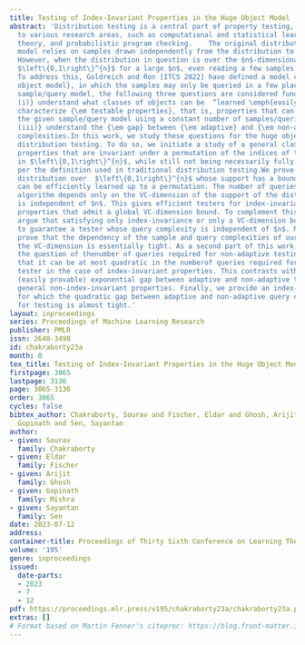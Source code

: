 ```yaml
---
title: Testing of Index-Invariant Properties in the Huge Object Model
abstract: 'Distribution testing is a central part of property testing, with applications
  to various research areas, such as computational and statistical learning, information
  theory, and probabilistic program checking.    The original distribution testing
  model relies on samples drawn independently from the distribution to be tested.
  However, when the distribution in question is over the $n$-dimensional Hamming cube
  $\left\{0,1\right\}^{n}$ for a large $n$, even reading a few samples is infeasible.
  To address this, Goldreich and Ron [ITCS 2022] have defined a model called the \emph{huge
  object model}, in which the samples may only be queried in a few places.For any
  sample/query model, the following three questions are considered fundamental: {\bf
  (i)} understand what classes of objects can be  “learned \emph{easily}", {\bf (ii)}
  characterize {\em testable properties}, that is, properties that can be tested in
  the given sample/query model using a constant number of samples/queries, and {\bf
  (iii)} understand the {\em gap} between {\em adaptive} and {\em non-adaptive} query/sample
  complexities.In this work, we study these questions for the huge object model for
  distribution testing. To do so, we initiate a study of a general class of distribution
  properties that are invariant under a permutation of the indices of the vectors
  in $\left\{0,1\right\}^{n}$, while still not being necessarily fully symmetric as
  per the definition used in traditional distribution testing.We prove that every
  distribution over  $\left\{0,1\right\}^{n}$ whose support has a bounded VC-dimension
  can be efficiently learned up to a permutation. The number of queries made by the
  algorithm depends only on the VC-dimension of the support of the distribution and
  is independent of $n$. This gives efficient testers for index-invariant distribution
  properties that admit a global VC-dimension bound. To complement this result, we
  argue that satisfying only index-invariance or only a VC-dimension bound is insufficient
  to guarantee a tester whose query complexity is independent of $n$. Moreover, we
  prove that the dependency of the sample and query complexities of our tester on
  the VC-dimension is essentially tight. As a second part of this work, we address
  the question of thenumber of queries required for non-adaptive testing. We show
  that it can be at most quadratic in the numberof queries required for an adaptive
  tester in the case of index-invariant properties. This contrasts with the tight
  (easily provable) exponential gap between adaptive and non-adaptive testers for
  general non-index-invariant properties. Finally, we provide an index-invariant property
  for which the quadratic gap between adaptive and non-adaptive query complexities
  for testing is almost tight.'
layout: inproceedings
series: Proceedings of Machine Learning Research
publisher: PMLR
issn: 2640-3498
id: chakraborty23a
month: 0
tex_title: Testing of Index-Invariant Properties in the Huge Object Model
firstpage: 3065
lastpage: 3136
page: 3065-3136
order: 3065
cycles: false
bibtex_author: Chakraborty, Sourav and Fischer, Eldar and Ghosh, Arijit and Mishra,
  Gopinath and Sen, Sayantan
author:
- given: Sourav
  family: Chakraborty
- given: Eldar
  family: Fischer
- given: Arijit
  family: Ghosh
- given: Gopinath
  family: Mishra
- given: Sayantan
  family: Sen
date: 2023-07-12
address: 
container-title: Proceedings of Thirty Sixth Conference on Learning Theory
volume: '195'
genre: inproceedings
issued:
  date-parts:
  - 2023
  - 7
  - 12
pdf: https://proceedings.mlr.press/v195/chakraborty23a/chakraborty23a.pdf
extras: []
# Format based on Martin Fenner's citeproc: https://blog.front-matter.io/posts/citeproc-yaml-for-bibliographies/
---
```


